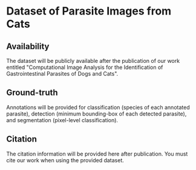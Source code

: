 # Dataset of Parasite Images from Cats

## Availability
  The dataset will be publicly available after the publication of our work entitled "Computational Image Analysis for the Identification of Gastrointestinal Parasites of Dogs and Cats".
  
## Ground-truth
  Annotations will be provided for classification (species of each annotated parasite), detection (minimum bounding-box of each detected parasite), and segmentation (pixel-level classification).
  
## Citation
  The citation information will be provided here after publication. You must cite our work when using the provided dataset.

